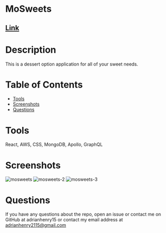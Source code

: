 # MoSweets

## [Link](https://mosweets.herokuapp.com/)

# Description
This is a dessert option application for all of your sweet needs.

 # Table of Contents
* [Tools](#tools)
* [Screenshots](#screenshots)
* [Questions](#questions)
# Tools
React, AWS, CSS, MongoDB, Apollo, GraphQL

# Screenshots

![mosweets](https://user-images.githubusercontent.com/95331448/173205491-28dc0c0b-599c-4a41-a39f-ea52c8c5d7b2.png)
![mosweets-2](https://user-images.githubusercontent.com/95331448/173205493-bf8db568-6dd3-4cbe-958e-1ec6345d2a70.png)
![mosweets-3](https://user-images.githubusercontent.com/95331448/173205496-dea32b6d-b9bb-4da3-9281-ec01dd2eea6b.png)

# Questions
If you have any questions about the repo, open an issue or contact me on GitHub at adrianhenry15 or contact my email address at adrianhenry2115@gmail.com

